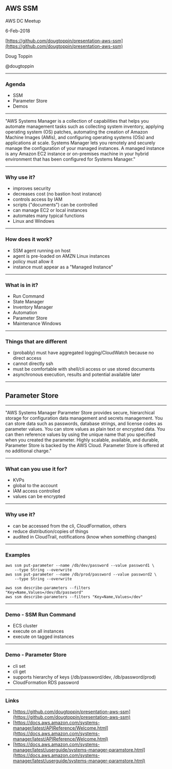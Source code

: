 ## AWS SSM

AWS DC Meetup

6-Feb-2018

[https://github.com/dougtoppin/presentation-aws-ssm](https://github.com/dougtoppin/presentation-aws-ssm)

Doug Toppin

@dougtoppin


---
### Agenda

* SSM
* Parameter Store
* Demos


---

"AWS Systems Manager is a collection of capabilities that helps you automate management tasks such as collecting system inventory, applying operating system (OS) patches, automating the creation of Amazon Machine Images (AMIs), and configuring operating systems (OSs) and applications at scale. Systems Manager lets you remotely and securely manage the configuration of your managed instances. A managed instance is any Amazon EC2 instance or on-premises machine in your hybrid environment that has been configured for Systems Manager."

---
### Why use it?

* improves security
* decreases cost (no bastion host instance)
* controls access by IAM
* scripts ("documents") can be controlled
* can manage EC2 or local instances
* automates many typical functions
* Linux and Windows

---

### How does it work?

* SSM agent running on host
* agent is pre-loaded on AMZN Linux instances
* policy must allow it
* instance must appear as a "Managed Instance"

---

### What is in it?

* Run Command
* State Manager
* Inventory Manager
* Automation
* Parameter Store
* Maintenance Windows



---

### Things that are different

* (probably) must have aggregated logging/CloudWatch because no direct access
* cannot directly ssh
* must be comfortable with shell/cli access or use stored documents
* asynchronous execution, results and potential available later

---

## Parameter Store

---

"AWS Systems Manager Parameter Store provides secure, hierarchical storage for configuration data management and secrets management. You can store data such as passwords, database strings, and license codes as parameter values. You can store values as plain text or encrypted data. You can then reference values by using the unique name that you specified when you created the parameter. Highly scalable, available, and durable, Parameter Store is backed by the AWS Cloud. Parameter Store is offered at no additional charge."

---

### What can you use it for?
* KVPs
* global to the account
* IAM access controlled
* values can be encrypted

---
### Why use it?

* can be accessed from the cli, CloudFormation, others
* reduce distribution/copies of things
* audited in CloudTrail, notifications (know when something changes)

---

### Examples

```
aws ssm put-parameter --name /db/dev/password --value password1 \
    --type String --overwrite
aws ssm put-parameter --name /db/prod/password --value password2 \
    --type String --overwrite

aws ssm describe-parameters --filters "Key=Name,Values=/dev/db/password"
aws ssm describe-parameters --filters "Key=Name,Values=/dev"
```

---

### Demo - SSM Run Command

* ECS cluster
* execute on all instances
* execute on tagged instances

---

### Demo - Parameter Store

* cli set
* cli get
* supports hierarchy of keys (/db/password/dev, /db/password/prod)
* CloudFormation RDS password

---

### Links

* [https://github.com/dougtoppin/presentation-aws-ssm](https://github.com/dougtoppin/presentation-aws-ssm)
* [https://docs.aws.amazon.com/systems-manager/latest/APIReference/Welcome.html](https://docs.aws.amazon.com/systems-manager/latest/APIReference/Welcome.html)
* [https://docs.aws.amazon.com/systems-manager/latest/userguide/systems-manager-paramstore.html](https://docs.aws.amazon.com/systems-manager/latest/userguide/systems-manager-paramstore.html)
